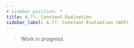 ```yaml
---
# sidebar_position: ?
title: A.??. Constant Evaluation
sidebar_label: A.??. Constant Evaluation (WIP)
---
```


> Work in progress
